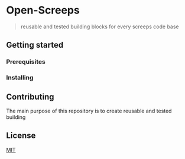 # Open-Screeps
> reusable and tested building blocks for every screeps code base

## Getting started
### Prerequisites
### Installing

## Contributing
The main purpose of this repository is to create reusable and tested building
###

## License
[MIT](license.md)

